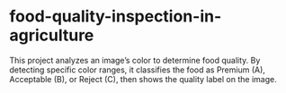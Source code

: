 # food-quality-inspection-in-agriculture
This project analyzes an image’s color to determine food quality. By detecting specific color ranges, it classifies the food as Premium (A), Acceptable (B), or Reject (C), then shows the quality label on the image.
